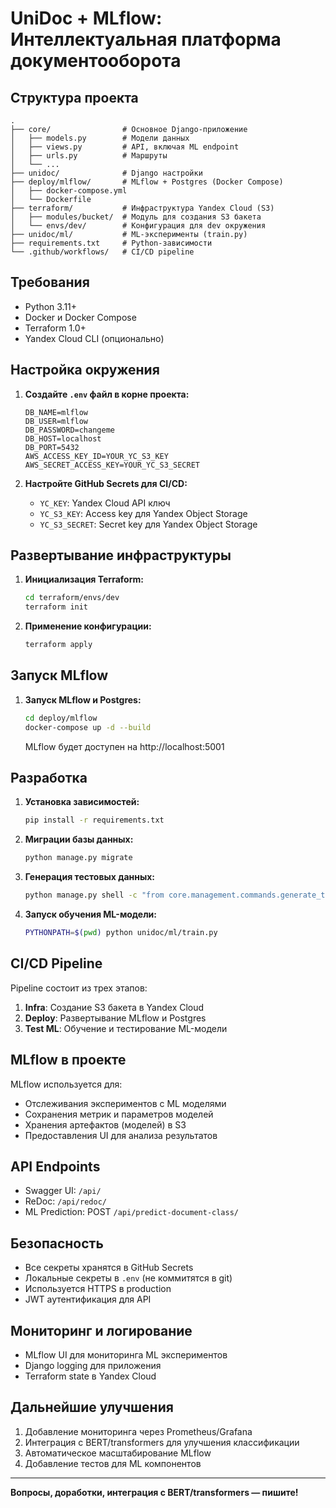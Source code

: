 # UniDoc + MLflow: Интеллектуальная платформа документооборота

## Структура проекта

```
.
├── core/                # Основное Django-приложение
│   ├── models.py        # Модели данных
│   ├── views.py         # API, включая ML endpoint
│   ├── urls.py          # Маршруты
│   └── ...
├── unidoc/              # Django настройки
├── deploy/mlflow/       # MLflow + Postgres (Docker Compose)
│   ├── docker-compose.yml
│   └── Dockerfile
├── terraform/           # Инфраструктура Yandex Cloud (S3)
│   ├── modules/bucket/  # Модуль для создания S3 бакета
│   └── envs/dev/        # Конфигурация для dev окружения
├── unidoc/ml/           # ML-эксперименты (train.py)
├── requirements.txt     # Python-зависимости
└── .github/workflows/   # CI/CD pipeline
```

## Требования

- Python 3.11+
- Docker и Docker Compose
- Terraform 1.0+
- Yandex Cloud CLI (опционально)

## Настройка окружения

1. **Создайте `.env` файл в корне проекта:**
   ```env
   DB_NAME=mlflow
   DB_USER=mlflow
   DB_PASSWORD=changeme
   DB_HOST=localhost
   DB_PORT=5432
   AWS_ACCESS_KEY_ID=YOUR_YC_S3_KEY
   AWS_SECRET_ACCESS_KEY=YOUR_YC_S3_SECRET
   ```

2. **Настройте GitHub Secrets для CI/CD:**
   - `YC_KEY`: Yandex Cloud API ключ
   - `YC_S3_KEY`: Access key для Yandex Object Storage
   - `YC_S3_SECRET`: Secret key для Yandex Object Storage

## Развертывание инфраструктуры

1. **Инициализация Terraform:**
   ```bash
   cd terraform/envs/dev
   terraform init
   ```

2. **Применение конфигурации:**
   ```bash
   terraform apply
   ```

## Запуск MLflow

1. **Запуск MLflow и Postgres:**
   ```bash
   cd deploy/mlflow
   docker-compose up -d --build
   ```
   MLflow будет доступен на http://localhost:5001

## Разработка

1. **Установка зависимостей:**
   ```bash
   pip install -r requirements.txt
   ```

2. **Миграции базы данных:**
   ```bash
   python manage.py migrate
   ```

3. **Генерация тестовых данных:**
   ```bash
   python manage.py shell -c "from core.management.commands.generate_test_data import Command; Command().handle()"
   ```

4. **Запуск обучения ML-модели:**
   ```bash
   PYTHONPATH=$(pwd) python unidoc/ml/train.py
   ```

## CI/CD Pipeline

Pipeline состоит из трех этапов:

1. **Infra**: Создание S3 бакета в Yandex Cloud
2. **Deploy**: Развертывание MLflow и Postgres
3. **Test ML**: Обучение и тестирование ML-модели

## MLflow в проекте

MLflow используется для:
- Отслеживания экспериментов с ML моделями
- Сохранения метрик и параметров моделей
- Хранения артефактов (моделей) в S3
- Предоставления UI для анализа результатов

## API Endpoints

- Swagger UI: `/api/`
- ReDoc: `/api/redoc/`
- ML Prediction: POST `/api/predict-document-class/`

## Безопасность

- Все секреты хранятся в GitHub Secrets
- Локальные секреты в `.env` (не коммитятся в git)
- Используется HTTPS в production
- JWT аутентификация для API

## Мониторинг и логирование

- MLflow UI для мониторинга ML экспериментов
- Django logging для приложения
- Terraform state в Yandex Cloud

## Дальнейшие улучшения

1. Добавление мониторинга через Prometheus/Grafana
2. Интеграция с BERT/transformers для улучшения классификации
3. Автоматическое масштабирование MLflow
4. Добавление тестов для ML компонентов

---
**Вопросы, доработки, интеграция с BERT/transformers — пишите!**

